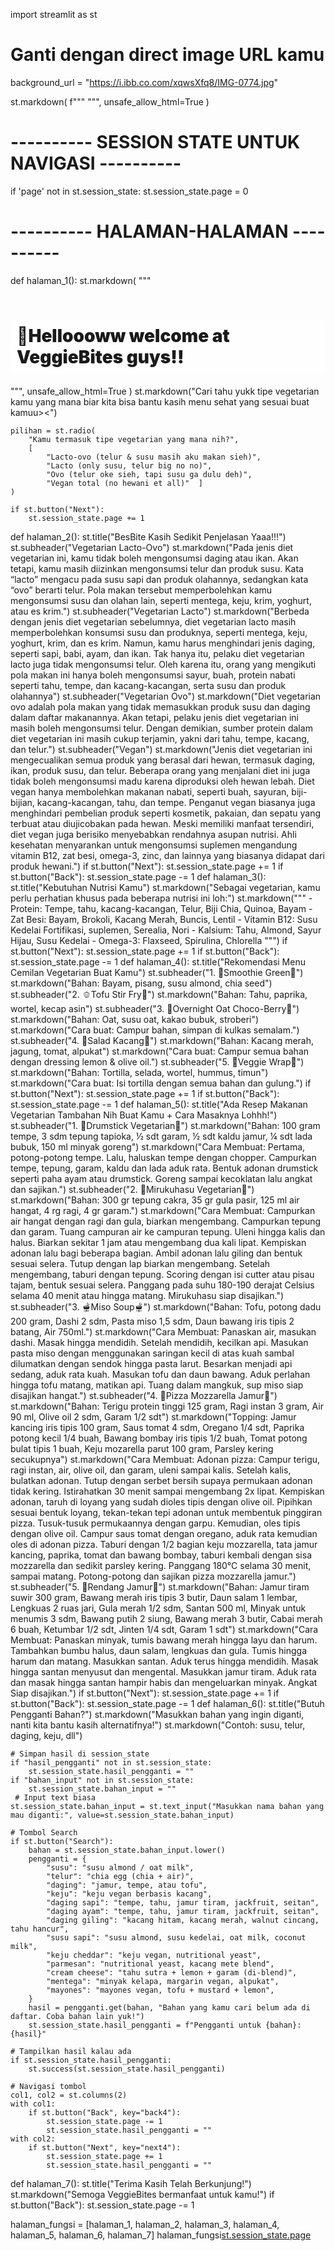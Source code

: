 import streamlit as st

# Ganti dengan direct image URL kamu
background_url = "https://i.ibb.co.com/xqwsXfq8/IMG-0774.jpg"

st.markdown(
    f"""
    <style>
    .stApp {{
        background-image: url("{https://i.ibb.co.com/xqwsXfq8/IMG-0774.jpg}");
        background-size: cover;
        background-repeat: no-repeat;
        background-position: center;
        background-attachment: fixed;
    }}
    </style>
    """,
    unsafe_allow_html=True
)
# ---------- SESSION STATE UNTUK NAVIGASI ----------
if 'page' not in st.session_state:
    st.session_state.page = 0

# ---------- HALAMAN-HALAMAN ----------
def halaman_1():
    st.markdown(
        """
        <h1 style="
            font-weight: 1000;
            color: #1A1A1A;
            text-shadow: 1px 1px 3px rgba(255,255,255,0.6);
            background-color: rgba(255, 255, 255, 0.6);
            padding: 10px;
            border-radius: 10px;
            display: inline-block;
        ">
            🥦Helloooww welcome at VeggieBites guys!!
        </h1>
        """, 
        unsafe_allow_html=True
     )
    st.markdown("Cari tahu yukk tipe vegetarian kamu yang mana biar kita bisa bantu kasih menu sehat yang sesuai buat kamuu><")

    pilihan = st.radio(
        "Kamu termasuk tipe vegetarian yang mana nih?",
        [
            "Lacto-ovo (telur & susu masih aku makan sieh)",
            "Lacto (only susu, telur big no no)",
            "Ovo (telur oke sieh, tapi susu ga dulu deh)",
            "Vegan total (no hewani et all)"  ]
    )
    
    if st.button("Next"):
        st.session_state.page += 1
def halaman_2():
    st.title("BesBite Kasih Sedikit Penjelasan Yaaa!!!")
    st.subheader("Vegetarian Lacto-Ovo")
    st.markdown("Pada jenis diet vegetarian ini, kamu tidak boleh mengonsumsi daging atau ikan. Akan tetapi, kamu masih diizinkan mengonsumsi telur dan produk susu. Kata “lacto” mengacu pada susu sapi dan produk olahannya, sedangkan kata “ovo” berarti telur. Pola makan tersebut memperbolehkan kamu mengonsumsi susu dan olahan lain, seperti mentega, keju, krim, yoghurt, atau es krim.")
    st.subheader("Vegetarian Lacto")
    st.markdown("Berbeda dengan jenis diet vegetarian sebelumnya, diet vegetarian lacto masih memperbolehkan konsumsi susu dan produknya, seperti mentega, keju, yoghurt, krim, dan es krim. Namun, kamu harus menghindari jenis daging, seperti sapi, babi, ayam, dan ikan. Tak hanya itu, pelaku diet vegetarian lacto juga tidak mengonsumsi telur. Oleh karena itu, orang yang mengikuti pola makan ini hanya boleh mengonsumsi sayur, buah, protein nabati seperti tahu, tempe, dan kacang-kacangan, serta susu dan produk olahannya")
    st.subheader("Vegetarian Ovo")
    st.markdown("Diet vegetarian ovo adalah pola makan yang tidak memasukkan produk susu dan daging dalam daftar makanannya. Akan tetapi, pelaku jenis diet vegetarian ini masih boleh mengonsumsi telur. Dengan demikian, sumber protein dalam diet vegetarian ini masih cukup terjamin, yakni dari tahu, tempe, kacang, dan telur.")
    st.subheader("Vegan")
    st.markdown("Jenis diet vegetarian ini mengecualikan semua produk yang berasal dari hewan, termasuk daging, ikan, produk susu, dan telur. Beberapa orang yang menjalani diet ini juga tidak boleh mengonsumsi madu karena diproduksi oleh hewan lebah. Diet vegan hanya membolehkan makanan nabati, seperti buah, sayuran, biji-bijian, kacang-kacangan, tahu, dan tempe. Penganut vegan biasanya juga menghindari pembelian produk seperti kosmetik, pakaian, dan sepatu yang terbuat atau diujicobakan pada hewan. Meski memiliki manfaat tersendiri, diet vegan juga berisiko menyebabkan rendahnya asupan nutrisi. Ahli kesehatan menyarankan untuk mengonsumsi suplemen mengandung vitamin B12, zat besi, omega-3, zinc, dan lainnya yang biasanya didapat dari produk hewani.")
    if st.button("Next"):
        st.session_state.page += 1
    if st.button("Back"):
        st.session_state.page -= 1
def halaman_3():
    st.title("Kebutuhan Nutrisi Kamu")
    st.markdown("Sebagai vegetarian, kamu perlu perhatian khusus pada beberapa nutrisi ini loh:")
    st.markdown("""
    - Protein: Tempe, tahu, kacang-kacangan, Telur, Biji Chia, Quinoa, Bayam
    - Zat Besi: Bayam, Brokoli, Kacang Merah, Buncis, Lentil
    - Vitamin B12: Susu Kedelai Fortifikasi, suplemen, Serealia, Nori
    - Kalsium: Tahu, Almond, Sayur Hijau, Susu Kedelai
    - Omega-3: Flaxseed, Spirulina, Chlorella
    """)
    if st.button("Next"):
        st.session_state.page += 1
    if st.button("Back"):
        st.session_state.page -= 1
def halaman_4():
    st.title("Rekomendasi Menu Cemilan Vegetarian Buat Kamu")
    st.subheader("1. 💚Smoothie Green💚")
    st.markdown("Bahan: Bayam, pisang, susu almond, chia seed")
    st.subheader("2. 🫑Tofu Stir Fry🥕")
    st.markdown("Bahan: Tahu, paprika, wortel, kecap asin")
    st.subheader("3. 🍫Overnight Oat Choco-Berry🍓")
    st.markdown("Bahan: Oat, susu oat, kakao bubuk, stroberi")
    st.markdown("Cara buat: Campur bahan, simpan di kulkas semalam.")
    st.subheader("4. 🥜Salad Kacang🥜")
    st.markdown("Bahan: Kacang merah, jagung, tomat, alpukat")
    st.markdown("Cara buat: Campur semua bahan dengan dressing lemon & olive oil.")
    st.subheader("5. 🥬Veggie Wrap🥬")
    st.markdown("Bahan: Tortilla, selada, wortel, hummus, timun")
    st.markdown("Cara buat: Isi tortilla dengan semua bahan dan gulung.")
    if st.button("Next"):
        st.session_state.page += 1
    if st.button("Back"):
        st.session_state.page -= 1
def halaman_5():
    st.title("Ada Resep Makanan Vegetarian Tambahan Nih Buat Kamu + Cara Masaknya Lohhh!")
    st.subheader("1. 🍗Drumstick Vegetarian🍗")
    st.markdown("Bahan: 100 gram tempe, 3 sdm tepung tapioka, ½ sdt garam, ½ sdt kaldu jamur, ¼ sdt lada bubuk, 150 ml minyak goreng")
    st.markdown("Cara Membuat: Pertama, potong-potong tempe. Lalu, haluskan tempe dengan chopper. Campurkan tempe, tepung, garam, kaldu dan lada aduk rata. Bentuk adonan drumstick seperti paha ayam atau drumstick. Goreng sampai kecoklatan lalu angkat dan sajikan.")
    st.subheader("2. 🥖Mirukuhasu Vegetarian🥖")
    st.markdown("Bahan: 300 gr tepung cakra, 35 gr gula pasir, 125 ml air hangat, 4 rg ragi, 4 gr garam.")
    st.markdown("Cara Membuat: Campurkan air hangat dengan ragi dan gula, biarkan mengembang. Campurkan tepung dan garam. Tuang campuran air ke campuran tepung. Uleni hingga kalis dan halus. Biarkan sekitar 1 jam atau mengembang dua kali lipat. Kempiskan adonan lalu bagi beberapa bagian. Ambil adonan lalu giling dan bentuk sesuai selera. Tutup dengan lap biarkan mengembang. Setelah mengembang, taburi dengan tepung. Scoring dengan isi cutter atau pisau tajam, bentuk sesuai selera. Panggang pada suhu 180-190 derajat Celsius selama 40 menit atau hingga matang. Mirukuhasu siap disajikan.")
    st.subheader("3. 🫕Miso Soup🫕")
    st.markdown("Bahan: Tofu, potong dadu 200 gram, Dashi 2 sdm, Pasta miso 1,5 sdm, Daun bawang iris tipis 2 batang, Air 750ml.")
    st.markdown("Cara Membuat: Panaskan air, masukan dashi. Masak hingga mendidih. Setelah mendidih, kecilkan api. Masukan pasta miso dengan menggunakan saringan kecil di atas kuah sambal dilumatkan dengan sendok hingga pasta larut. Besarkan menjadi api sedang, aduk rata kuah. Masukan tofu dan daun bawang. Aduk perlahan hingga tofu matang, matikan api. Tuang dalam mangkuk, sup miso siap disajikan hangat.")
    st.subheader("4. 🍕Pizza Mozzarella Jamur🍕")
    st.markdown("Bahan: Terigu protein tinggi 125 gram, Ragi instan 3 gram, Air 90 ml, Olive oil 2 sdm, Garam 1/2 sdt")
    st.markdown("Topping: Jamur kancing iris tipis 100 gram, Saus tomat 4 sdm, Oregano 1/4 sdt, Paprika potong kecil 1/4 buah, Bawang bombay iris tipis 1/2 buah, Tomat potong bulat tipis 1 buah, Keju mozarella parut 100 gram, Parsley kering secukupnya")
    st.markdown("Cara Membuat: Adonan pizza: Campur terigu, ragi instan, air, olive oil, dan garam, uleni sampai kalis. Setelah kalis, bulatkan adonan. Tutup dengan serbet bersih supaya permukaan adonan tidak kering. Istirahatkan 30 menit sampai mengembang 2x lipat. Kempiskan adonan, taruh di loyang yang sudah dioles tipis dengan olive oil. Pipihkan sesuai bentuk loyang, tekan-tekan tepi adonan untuk membentuk pinggiran pizza. Tusuk-tusuk permukaannya dengan garpu. Kemudian, oles tipis dengan olive oil. Campur saus tomat dengan oregano, aduk rata kemudian oles di adonan pizza. Taburi dengan 1/2 bagian keju mozzarella, tata jamur kancing, paprika, tomat dan bawang bombay, taburi kembali dengan sisa mozzarella dan sedikit parsley kering. Panggang 180°C selama 30 menit, sampai matang. Potong-potong dan sajikan pizza mozzarella jamur.")
    st.subheader("5. 🍄Rendang Jamur🍄")
    st.markdown("Bahan: Jamur tiram suwir 300 gram, Bawang merah iris tipis 3 butir, Daun salam 1 lembar, Lengkuas 2 ruas jari, Gula merah 1/2 sdm, Santan 500 ml, Minyak untuk menumis 3 sdm, Bawang putih 2 siung, Bawang merah 3 butir, Cabai merah 6 buah, Ketumbar 1/2 sdt, Jinten 1/4 sdt, Garam 1 sdt")
    st.markdown("Cara Membuat: Panaskan minyak, tumis bawang merah hingga layu dan harum. Tambahkan bumbu halus, daun salam, lengkuas dan gula. Tumis hingga harum dan matang. Masukkan santan. Aduk terus hingga mendidih. Masak hingga santan menyusut dan mengental. Masukkan jamur tiram. Aduk rata dan masak hingga santan hampir habis dan mengeluarkan minyak. Angkat Siap disajikan.")
    if st.button("Next"):
        st.session_state.page += 1
    if st.button("Back"):
        st.session_state.page -= 1
def halaman_6():
    st.title("Butuh Pengganti Bahan?")
    st.markdown("Masukkan bahan yang ingin diganti, nanti kita bantu kasih alternatifnya!")
    st.markdown("Contoh: susu, telur, daging, keju, dll")

    # Simpan hasil di session_state
    if "hasil_pengganti" not in st.session_state:
        st.session_state.hasil_pengganti = ""
    if "bahan_input" not in st.session_state:
        st.session_state.bahan_input = ""
     # Input text biasa
    st.session_state.bahan_input = st.text_input("Masukkan nama bahan yang mau diganti:", value=st.session_state.bahan_input)

    # Tombol Search
    if st.button("Search"):
        bahan = st.session_state.bahan_input.lower()
        pengganti = {
            "susu": "susu almond / oat milk",
            "telur": "chia egg (chia + air)",
            "daging": "jamur, tempe, atau tofu",
            "keju": "keju vegan berbasis kacang",
            "daging sapi": "tempe, tahu, jamur tiram, jackfruit, seitan",
            "daging ayam": "tempe, tahu, jamur tiram, jackfruit, seitan",
            "daging giling": "kacang hitam, kacang merah, walnut cincang, tahu hancur",
            "susu sapi": "susu almond, susu kedelai, oat milk, coconut milk",
            "keju cheddar": "keju vegan, nutritional yeast",
            "parmesan": "nutritional yeast, kacang mete blend",
            "cream cheese": "tahu sutra + lemon + garam (di-blend)",
            "mentega": "minyak kelapa, margarin vegan, alpukat",
            "mayones": "mayones vegan, tofu + mustard + lemon",
        }
        hasil = pengganti.get(bahan, "Bahan yang kamu cari belum ada di daftar. Coba bahan lain yuk!")
        st.session_state.hasil_pengganti = f"Pengganti untuk {bahan}: {hasil}"

    # Tampilkan hasil kalau ada
    if st.session_state.hasil_pengganti:
        st.success(st.session_state.hasil_pengganti)

    # Navigasi tombol
    col1, col2 = st.columns(2)
    with col1:
        if st.button("Back", key="back4"):
            st.session_state.page -= 1
            st.session_state.hasil_pengganti = ""
    with col2:
        if st.button("Next", key="next4"):
            st.session_state.page += 1
            st.session_state.hasil_pengganti = ""
def halaman_7():
    st.title("Terima Kasih Telah Berkunjung!")
    st.markdown("Semoga VeggieBites bermanfaat untuk kamu!")
    if st.button("Back"):
        st.session_state.page -= 1

halaman_fungsi = [halaman_1, halaman_2, halaman_3, halaman_4, halaman_5, halaman_6, halaman_7]
halaman_fungsi[st.session_state.page]()
        

